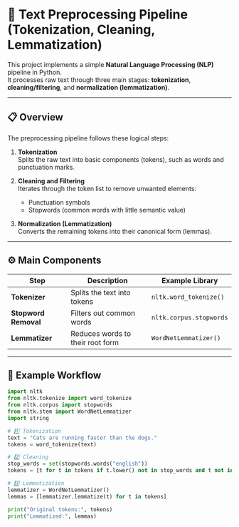 # 🧠 Text Preprocessing Pipeline (Tokenization, Cleaning, Lemmatization)

This project implements a simple **Natural Language Processing (NLP)** pipeline in Python.  
It processes raw text through three main stages: **tokenization**, **cleaning/filtering**, and **normalization (lemmatization)**.

---

## 📋 Overview

The preprocessing pipeline follows these logical steps:

1. **Tokenization**  
   Splits the raw text into basic components (tokens), such as words and punctuation marks.

2. **Cleaning and Filtering**  
   Iterates through the token list to remove unwanted elements:
   - Punctuation symbols  
   - Stopwords (common words with little semantic value)

3. **Normalization (Lemmatization)**  
   Converts the remaining tokens into their canonical form (lemmas).  


---

## ⚙️ Main Components

| Step | Description | Example Library |
|------|--------------|----------------|
| **Tokenizer** | Splits the text into tokens | `nltk.word_tokenize()` |
| **Stopword Removal** | Filters out common words | `nltk.corpus.stopwords` |
| **Lemmatizer** | Reduces words to their root form | `WordNetLemmatizer()` |

---

## 🧩 Example Workflow

```python
import nltk
from nltk.tokenize import word_tokenize
from nltk.corpus import stopwords
from nltk.stem import WordNetLemmatizer
import string

# 1️⃣ Tokenization
text = "Cats are running faster than the dogs."
tokens = word_tokenize(text)

# 2️⃣ Cleaning
stop_words = set(stopwords.words("english"))
tokens = [t for t in tokens if t.lower() not in stop_words and t not in string.punctuation]

# 3️⃣ Lemmatization
lemmatizer = WordNetLemmatizer()
lemmas = [lemmatizer.lemmatize(t) for t in tokens]

print("Original tokens:", tokens)
print("Lemmatized:", lemmas)
